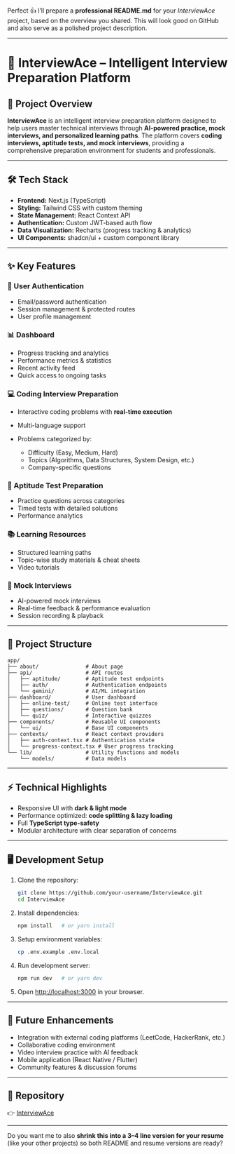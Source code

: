 Perfect 👍
I’ll prepare a **professional README.md** for your *InterviewAce* project, based on the overview you shared. This will look good on GitHub and also serve as a polished project description.

---

# 📘 InterviewAce – Intelligent Interview Preparation Platform

## 🚀 Project Overview

**InterviewAce** is an intelligent interview preparation platform designed to help users master technical interviews through **AI-powered practice, mock interviews, and personalized learning paths**.
The platform covers **coding interviews, aptitude tests, and mock interviews**, providing a comprehensive preparation environment for students and professionals.

---

## 🛠️ Tech Stack

* **Frontend:** Next.js (TypeScript)
* **Styling:** Tailwind CSS with custom theming
* **State Management:** React Context API
* **Authentication:** Custom JWT-based auth flow
* **Data Visualization:** Recharts (progress tracking & analytics)
* **UI Components:** shadcn/ui + custom component library

---

## ✨ Key Features

### 🔐 User Authentication

* Email/password authentication
* Session management & protected routes
* User profile management

### 📊 Dashboard

* Progress tracking and analytics
* Performance metrics & statistics
* Recent activity feed
* Quick access to ongoing tasks

### 💻 Coding Interview Preparation

* Interactive coding problems with **real-time execution**
* Multi-language support
* Problems categorized by:

  * Difficulty (Easy, Medium, Hard)
  * Topics (Algorithms, Data Structures, System Design, etc.)
  * Company-specific questions

### 🧮 Aptitude Test Preparation

* Practice questions across categories
* Timed tests with detailed solutions
* Performance analytics

### 📚 Learning Resources

* Structured learning paths
* Topic-wise study materials & cheat sheets
* Video tutorials

### 🤖 Mock Interviews

* AI-powered mock interviews
* Real-time feedback & performance evaluation
* Session recording & playback

---

## 📂 Project Structure

```
app/
├── about/               # About page
├── api/                 # API routes
│   ├── aptitude/        # Aptitude test endpoints
│   ├── auth/            # Authentication endpoints
│   └── gemini/          # AI/ML integration
├── dashboard/           # User dashboard
│   ├── online-test/     # Online test interface
│   ├── questions/       # Question bank
│   └── quiz/            # Interactive quizzes
├── components/          # Reusable UI components
│   └── ui/              # Base UI components
├── contexts/            # React context providers
│   ├── auth-context.tsx # Authentication state
│   └── progress-context.tsx # User progress tracking
└── lib/                 # Utility functions and models
    └── models/          # Data models
```

---

## ⚡ Technical Highlights

* Responsive UI with **dark & light mode**
* Performance optimized: **code splitting & lazy loading**
* Full **TypeScript type-safety**
* Modular architecture with clear separation of concerns

---

## 🖥️ Development Setup

1. Clone the repository:

   ```bash
   git clone https://github.com/your-username/InterviewAce.git
   cd InterviewAce
   ```
2. Install dependencies:

   ```bash
   npm install   # or yarn install
   ```
3. Setup environment variables:

   ```bash
   cp .env.example .env.local
   ```
4. Run development server:

   ```bash
   npm run dev   # or yarn dev
   ```
5. Open [http://localhost:3000](http://localhost:3000) in your browser.

---

## 🔮 Future Enhancements

* Integration with external coding platforms (LeetCode, HackerRank, etc.)
* Collaborative coding environment
* Video interview practice with AI feedback
* Mobile application (React Native / Flutter)
* Community features & discussion forums

---

## 📌 Repository

👉 [InterviewAce](https://github.com/your-username/InterviewAce)

---

Do you want me to also **shrink this into a 3–4 line version for your resume** (like your other projects) so both README and resume versions are ready?


